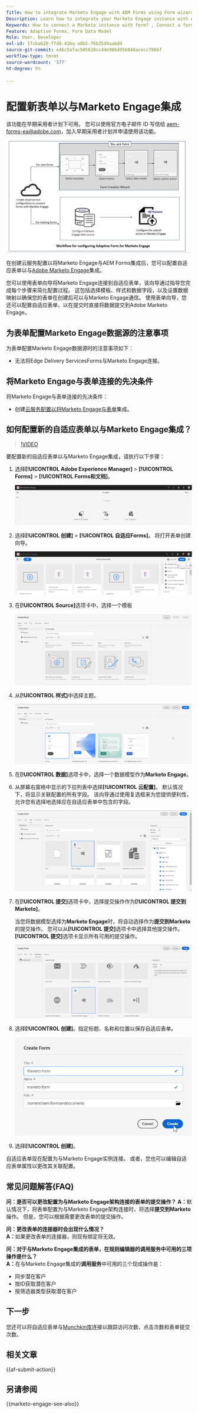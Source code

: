 ```yaml
---
Title: How to integrate Marketo Engage with AEM Forms using Form wizard?
Description: Learn how to integrate your Marketo Engage instance with AEM Forms using form wizard.
Keywords: How to connect a Marketo instance with form? , Connect a form to Marketo, Integrate a form with Marketo Engage, Integrate an Adaptive Form with a Marketo instance.
Feature: Adaptive Forms, Form Data Model
Role: User, Developer
exl-id: 1fcba628-ffd8-416a-a8b5-76b35d4aabd4
source-git-commit: e46c5afac945620cc44e9064956848acecc786bf
workflow-type: tm+mt
source-wordcount: '577'
ht-degree: 5%

---
```


# 配置新表单以与Marketo Engage集成

<span class="preview">该功能在早期采用者计划下可用。 您可以使用官方电子邮件 ID 写信给 aem-forms-ea@adobe.com，加入早期采用者计划并申请使用该功能。</span>

![工作流](/help/forms/assets/workflow-marketo-4.png)

在创建云服务配置以将Marketo Engage与AEM Forms集成后，您可以配置自适应表单以与[Adobe Marketo Engage](https://experienceleague.adobe.com/en/docs/marketo/using/home)集成。

您可以使用表单向导将Marketo Engage连接到自适应表单，该向导通过指导您完成每个步骤来简化配置过程。 这包括选择模板、样式和数据字段，以及设置数据映射以确保您的表单在创建后可以与Marketo Engage通信。 使用表单向导，您还可以配置自适应表单，以在提交时直接将数据提交到Adobe Marketo Engage。

## 为表单配置Marketo Engage数据源的注意事项

为表单配置Marketo Engage数据源时的注意事项如下：

* 无法将Edge Delivery ServicesForms与Marketo Engage连接。

## 将Marketo Engage与表单连接的先决条件

将Marketo Engage与表单连接的先决条件：

* 创建[云服务配置以将Marketo Engage与表单](/help/forms/integrate-form-to-marketo-engage.md)集成。

## 如何配置新的自适应表单以与Marketo Engage集成？

>[!VIDEO](https://video.tv.adobe.com/v/3442867/marketo-aem-marketo-engage-engage-aem-forms)

要配置新的自适应表单以与Marketo Engage集成，请执行以下步骤：

1. 选择&#x200B;**[!UICONTROL Adobe Experience Manager]** > **[!UICONTROL Forms]** > **[!UICONTROL Forms和文档]**。

   ![选择Forms和文档](/help/forms/assets/select-forms.png)

1. 选择&#x200B;**[!UICONTROL 创建]** > **[!UICONTROL 自适应Forms]**。 将打开表单创建向导。

   ![选择AF](/help/forms/assets/select-create-forms.png)

1. 在&#x200B;**[!UICONTROL Source]**&#x200B;选项卡中，选择一个模板

   ![选择模板](/help/forms/assets/select-template.png)

1. 从&#x200B;**[!UICONTROL 样式]**&#x200B;中选择主题。

   ![选择主题](/help/forms/assets/select-form-theme.png)


1. 在&#x200B;**[!UICONTROL 数据]**&#x200B;选项卡中，选择一个数据模型作为&#x200B;**Marketo Engage**。

1. 从屏幕右窗格中显示的下拉列表中选择&#x200B;**[!UICONTROL 云配置]**。
默认情况下，将显示关联配置的所有字段。 该向导通过使用复选框来为您提供便利性，允许您有选择地选择应在自适应表单中包含的字段。

   ![选择数据模型](/help/forms/assets/select-marketo-data.png)

1. 在&#x200B;**[!UICONTROL 提交]**&#x200B;选项卡中，选择提交操作作为&#x200B;**[!UICONTROL 提交到Marketo]**。

   当您将数据模型选择为&#x200B;**Marketo Engage**&#x200B;时，将自动选择作为&#x200B;**提交到Marketo**&#x200B;的提交操作。 您可以从&#x200B;**[!UICONTROL 提交]**&#x200B;选项卡中选择其他提交操作。 **[!UICONTROL 提交]**&#x200B;选项卡显示所有可用的提交操作。

   ![提交到Marketo engage](/help/forms/assets/select-marketo-engage.png)

1. 选择&#x200B;**[!UICONTROL 创建]**。指定标题、名称和位置以保存自适应表单。

   ![创建表单](/help/forms/assets/create-marketo-form.png)

1. 选择&#x200B;**[!UICONTROL 创建]**。

自适应表单现在配置为与Marketo Engage实例连接。 或者，您也可以编辑自适应表单属性以更改其关联配置。

## 常见问题解答(FAQ)

**问：是否可以更改配置为与Marketo Engage架构连接的表单的提交操作？**
**A：**&#x200B;默认情况下，将表单配置为与Marketo Engage架构连接时，将选择&#x200B;**提交到Marketo**&#x200B;操作。 但是，您可以根据需要更改表单的提交操作。


**问：更改表单的连接器时会出现什么情况？**\
**A：**&#x200B;如果更改表单的连接器，则现有绑定将无效。

**问：对于与Marketo Engage集成的表单，在规则编辑器的调用服务中可用的三项操作是什么？**\
**A：**&#x200B;在与Marketo Engage集成的&#x200B;**调用服务**&#x200B;中可用的三个现成操作是：
* 同步潜在客户
* 按ID获取潜在客户
* 按筛选器类型获取潜在客户

## 下一步

您还可以将自适应表单与[Munchkin库](https://experienceleague.adobe.com/en/docs/marketo/using/product-docs/administration/setup/munchkin)连接以跟踪访问次数、点击次数和表单提交次数。

## 相关文章

{{af-submit-action}}

## 另请参阅

{{marketo-engage-see-also}}
